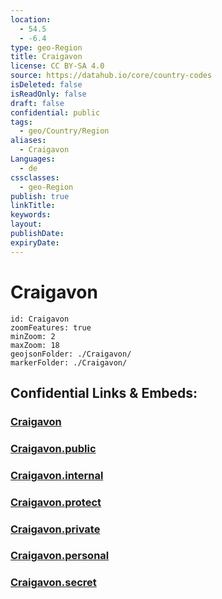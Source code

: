 ```yaml
---
location:
  - 54.5
  - -6.4
type: geo-Region
title: Craigavon
license: CC BY-SA 4.0
source: https://datahub.io/core/country-codes
isDeleted: false
isReadOnly: false
draft: false
confidential: public
tags:
  - geo/Country/Region
aliases:
  - Craigavon
Languages:
  - de
cssclasses:
  - geo-Region
publish: true
linkTitle:
keywords:
layout:
publishDate:
expiryDate:
---
```


# Craigavon

```leaflet
id: Craigavon
zoomFeatures: true 
minZoom: 2 
maxZoom: 18
geojsonFolder: ./Craigavon/
markerFolder: ./Craigavon/
```


## Confidential Links & Embeds: 

### [Craigavon](/_Standards/Earth/Continent/Europe/Europe~North/UK/Ireland~North/counties~Ireland~North/Armagh-City,Banbridge_and_Craig/cities~Armagh-City,Banbridge_and_Craig/Craigavon.md) 

### [Craigavon.public](/_public/Earth/Continent/Europe/Europe~North/UK/Ireland~North/counties~Ireland~North/Armagh-City,Banbridge_and_Craig/cities~Armagh-City,Banbridge_and_Craig/Craigavon.public.md) 

### [Craigavon.internal](/_internal/Earth/Continent/Europe/Europe~North/UK/Ireland~North/counties~Ireland~North/Armagh-City,Banbridge_and_Craig/cities~Armagh-City,Banbridge_and_Craig/Craigavon.internal.md) 

### [Craigavon.protect](/_protect/Earth/Continent/Europe/Europe~North/UK/Ireland~North/counties~Ireland~North/Armagh-City,Banbridge_and_Craig/cities~Armagh-City,Banbridge_and_Craig/Craigavon.protect.md) 

### [Craigavon.private](/_private/Earth/Continent/Europe/Europe~North/UK/Ireland~North/counties~Ireland~North/Armagh-City,Banbridge_and_Craig/cities~Armagh-City,Banbridge_and_Craig/Craigavon.private.md) 

### [Craigavon.personal](/_personal/Earth/Continent/Europe/Europe~North/UK/Ireland~North/counties~Ireland~North/Armagh-City,Banbridge_and_Craig/cities~Armagh-City,Banbridge_and_Craig/Craigavon.personal.md) 

### [Craigavon.secret](/_secret/Earth/Continent/Europe/Europe~North/UK/Ireland~North/counties~Ireland~North/Armagh-City,Banbridge_and_Craig/cities~Armagh-City,Banbridge_and_Craig/Craigavon.secret.md)


